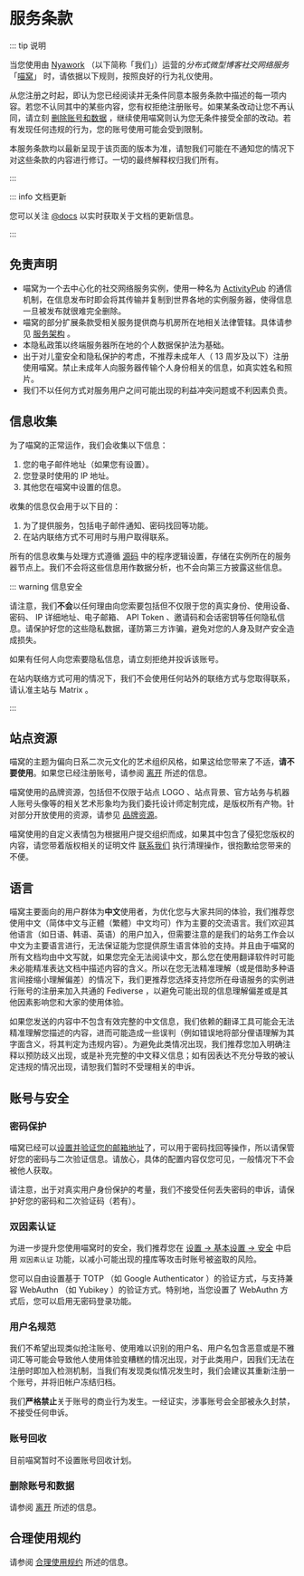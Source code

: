 # 服务条款 <Badge type="tip" text="ToS" vertical="top" />

::: tip 说明

当您使用由 [Nyawork] （以下简称「我们」）运营的*分布式微型博客社交网络服务* 「[喵窝]」 时，请依据以下规则，按照良好的行为礼仪使用。

从您注册之时起，即认为您已经阅读并无条件同意本服务条款中描述的每一项内容。若您不认同其中的某些内容，您有权拒绝注册账号。如果某条改动让您不再认同，请立刻 [删除账号和数据] ，继续使用喵窝则认为您无条件接受全部的改动。若有发现任何违规的行为，您的账号使用可能会受到限制。

本服务条款均以最新呈现于该页面的版本为准，请恕我们可能在不通知您的情况下对这些条款的内容进行修订。一切的最终解释权归我们所有。

:::

::: info 文档更新

您可以关注 [@docs] 以实时获取关于文档的更新信息。

:::

## 免责声明

- 喵窝为一个去中心化的社交网络服务实例，使用一种名为 [ActivityPub] 的通信机制，在信息发布时即会将其传输并复制到世界各地的实例服务器，使得信息一旦被发布就很难完全删除。
- 喵窝的部分扩展条款受相关服务提供商与机房所在地相关法律管辖。具体请参见 [服务架构] 。
- 本隐私政策以终端服务器所在地的个人数据保护法为基础。
- 出于对儿童安全和隐私保护的考虑，不推荐未成年人（ 13 周岁及以下）注册使用喵窝。禁止未成年人向服务器传输个人身份相关的信息，如真实姓名和照片。
- 我们不以任何方式对服务用户之间可能出现的利益冲突问题或不利因素负责。

## 信息收集

为了喵窝的正常运作，我们会收集以下信息：

1. 您的电子邮件地址（如果您有设置）。
2. 您登录时使用的 IP 地址。
3. 其他您在喵窝中设置的信息。

收集的信息仅会用于以下目的：

1. 为了提供服务，包括电子邮件通知、密码找回等功能。
2. 在站内联络方式不可用时与用户取得联系。

所有的信息收集与处理方式遵循 [源码] 中的程序逻辑设置，存储在实例所在的服务器节点上。我们不会将这些信息用作数据分析，也不会向第三方披露这些信息。

::: warning 信息安全

请注意，我们**不会**以任何理由向您索要包括但不仅限于您的真实身份、使用设备、密码、 IP 详细地址、电子邮箱、 API Token 、邀请码和会话密钥等任何隐私信息。请保护好您的这些隐私数据，谨防第三方诈骗，避免对您的人身及财产安全造成损失。

如果有任何人向您索要隐私信息，请立刻拒绝并投诉该账号。

在站内联络方式可用的情况下，我们不会使用任何站外的联络方式与您取得联系，请认准主站与 Matrix 。

:::

## 站点资源

喵窝的主题为偏向日系二次元文化的艺术组织风格，如果这给您带来了不适，**请不要使用**。如果您已经注册账号，请参阅 [离开] 所述的信息。

喵窝使用的品牌资源，包括但不仅限于站点 LOGO 、站点背景、官方站务与机器人账号头像等的相关艺术形象均为我们委托设计师定制完成，是版权所有产物。针对部分开放使用的资源，请参见 [品牌资源]。

喵窝使用的自定义表情包为根据用户提交组织而成，如果其中包含了侵犯您版权的内容，请您带着版权相关的证明文件 [联系我们] 执行清理操作，很抱歉给您带来的不便。

## 语言

喵窝主要面向的用户群体为**中文**使用者，为优化您与大家共同的体验，我们推荐您使用中文（简体中文与正體（繁體）中文均可）作为主要的交流语言。我们欢迎其他语言（如日语、韩语、英语）的用户加入，但需要注意的是我们的站务工作会以中文为主要语言进行，无法保证能为您提供原生语言体验的支持。并且由于喵窝的所有文档均由中文写就，如果您完全无法阅读中文，那么您在使用翻译软件时可能未必能精准表达文档中描述内容的含义。所以在您无法精准理解（或是借助多种语言间接缩小理解偏差）的情况下，我们更推荐您选择支持您所在母语服务的实例进行账号的注册来加入共通的 Fediverse ，以避免可能出现的信息理解偏差或是其他因素影响您和大家的使用体验。

如果您发送的内容中不包含有效完整的中文信息，我们依赖的翻译工具可能会无法精准理解您描述的内容，进而可能造成一些误判（例如错误地将部分俚语理解为其字面含义，将其判定为违规内容）。为避免此类情况出现，我们推荐您加入明确注释以预防歧义出现，或是补充完整的中文释义信息；如有因表达不充分导致的被认定违规的情况出现，请恕我们暂时不受理相关的申诉。

## 账号与安全

### 密码保护

喵窝已经可以[设置并验证您的邮箱地址]了，可以用于密码找回等操作，所以请保管好您的密码与二次验证信息。请放心，具体的配置内容仅您可见，一般情况下不会被他人获取。

请注意，出于对真实用户身份保护的考量，我们不接受任何丢失密码的申诉，请保护好您的密码和二次验证码（若有）。

### 双因素认证

为进一步提升您使用喵窝时的安全，我们推荐您在 [设置 -> 基本设置 -> 安全] 中启用 `双因素认证` 功能，以减小可能出现的撞库等攻击时账号被盗取的风险。

您可以自由设置基于 TOTP （如 Google Authenticator ）的验证方式，与支持兼容 WebAuthn （如 Yubikey ）的验证方式。特别地，当您设置了 WebAuthn 方式后，您可以启用无密码登录功能。

### 用户名规范

我们不希望出现类似抢注账号、使用难以识别的用户名、用户名包含恶意或是不雅词汇等可能会导致他人使用体验变糟糕的情况出现，对于此类用户，因我们无法在注册时即加入检测机制，当我们有发现类似情况发生时，我们会建议其重新注册一个账号，并将旧帐户冻结归档。

我们**严格禁止**关于账号的商业行为发生。一经证实，涉事账号会全部被永久封禁，不接受任何申诉。

### 账号回收

目前喵窝暂时不设置账号回收计划。

### 删除账号和数据

请参阅 [离开] 所述的信息。

## 合理使用规约

请参阅 [合理使用规约] 所述的信息。


[Nyawork]: https://nya.work
[喵窝]: https://nya.one
[@docs]: https://nya.one/@docs
[删除账号和数据]: #删除账号和数据
[ActivityPub]: https://activitypub.rocks
[源码]: https://github.com/nyaone/misskey
[合理使用规约]: /aup/
[基于 Misskey 平台的周边生态开发]: /develop/peripheral/
[Nyawork 的隐私政策]: https://nya.work/privacy
[离开]: /leave/
[联系我们]: /contact/
[品牌资源]: /brand-assets/
[设置并验证您的邮箱地址]: https://nya.one/settings/email
[设置 -> 基本设置 -> 安全]: https://nya.one/settings/security
[服务架构]: /service-structure/

